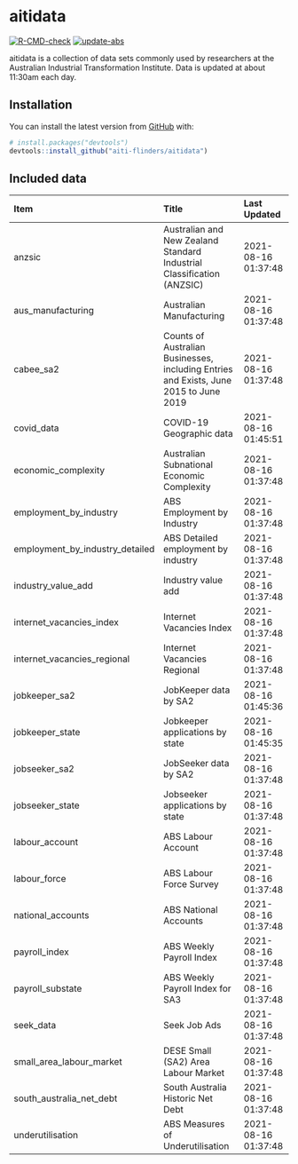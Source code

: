 
<!-- README.md is generated from README.Rmd. Please edit that file -->

# aitidata

<!-- badges: start -->

[![R-CMD-check](https://github.com/aiti-flinders/aitidata/actions/workflows/R-CMD-check.yaml/badge.svg)](https://github.com/aiti-flinders/aitidata/actions/workflows/R-CMD-check.yaml)
[![update-abs](https://github.com/aiti-flinders/aitidata/workflows/update-abs/badge.svg)](https://github.com/aiti-flinders/aitidata/actions)
<!-- badges: end -->

aitidata is a collection of data sets commonly used by researchers at
the Australian Industrial Transformation Institute. Data is updated at
about 11:30am each day.

## Installation

You can install the latest version from [GitHub](https://github.com/)
with:

``` r
# install.packages("devtools")
devtools::install_github("aiti-flinders/aitidata")
```

## Included data

| Item                               | Title                                                                                 | Last Updated        |
| :--------------------------------- | :------------------------------------------------------------------------------------ | :------------------ |
| anzsic                             | Australian and New Zealand Standard Industrial Classification (ANZSIC)                | 2021-08-16 01:37:48 |
| aus\_manufacturing                 | Australian Manufacturing                                                              | 2021-08-16 01:37:48 |
| cabee\_sa2                         | Counts of Australian Businesses, including Entries and Exists, June 2015 to June 2019 | 2021-08-16 01:37:48 |
| covid\_data                        | COVID-19 Geographic data                                                              | 2021-08-16 01:45:51 |
| economic\_complexity               | Australian Subnational Economic Complexity                                            | 2021-08-16 01:37:48 |
| employment\_by\_industry           | ABS Employment by Industry                                                            | 2021-08-16 01:37:48 |
| employment\_by\_industry\_detailed | ABS Detailed employment by industry                                                   | 2021-08-16 01:37:48 |
| industry\_value\_add               | Industry value add                                                                    | 2021-08-16 01:37:48 |
| internet\_vacancies\_index         | Internet Vacancies Index                                                              | 2021-08-16 01:37:48 |
| internet\_vacancies\_regional      | Internet Vacancies Regional                                                           | 2021-08-16 01:37:48 |
| jobkeeper\_sa2                     | JobKeeper data by SA2                                                                 | 2021-08-16 01:45:36 |
| jobkeeper\_state                   | Jobkeeper applications by state                                                       | 2021-08-16 01:45:35 |
| jobseeker\_sa2                     | JobSeeker data by SA2                                                                 | 2021-08-16 01:37:48 |
| jobseeker\_state                   | Jobseeker applications by state                                                       | 2021-08-16 01:37:48 |
| labour\_account                    | ABS Labour Account                                                                    | 2021-08-16 01:37:48 |
| labour\_force                      | ABS Labour Force Survey                                                               | 2021-08-16 01:37:48 |
| national\_accounts                 | ABS National Accounts                                                                 | 2021-08-16 01:37:48 |
| payroll\_index                     | ABS Weekly Payroll Index                                                              | 2021-08-16 01:37:48 |
| payroll\_substate                  | ABS Weekly Payroll Index for SA3                                                      | 2021-08-16 01:37:48 |
| seek\_data                         | Seek Job Ads                                                                          | 2021-08-16 01:37:48 |
| small\_area\_labour\_market        | DESE Small (SA2) Area Labour Market                                                   | 2021-08-16 01:37:48 |
| south\_australia\_net\_debt        | South Australia Historic Net Debt                                                     | 2021-08-16 01:37:48 |
| underutilisation                   | ABS Measures of Underutilisation                                                      | 2021-08-16 01:37:48 |
